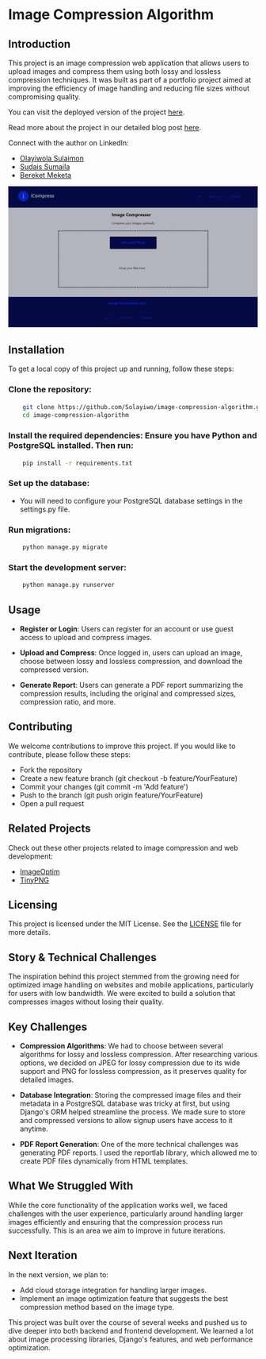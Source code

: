 # Image Compression Algorithm

## Introduction

This project is an image compression web application that allows users to upload images and compress them using both lossy and lossless compression techniques. It was built as part of a portfolio project aimed at improving the efficiency of image handling and reducing file sizes without compromising quality.

You can visit the deployed version of the project [here](https://your-deployed-site-link.com).


Read more about the project in our detailed blog post [here](https://www.linkedin.com/pulse/building-efficient-image-compression-application-olayiwola-sulaimon-ka2hf).

Connect with the author on LinkedIn:

- [Olayiwola Sulaimon](https://www.linkedin.com/in/olayiwola-sulaimon/)
- [Sudais Sumaila](https://www.linkedin.com/in/sumaila-sudais-ballah-38795b235/)
- [Bereket Meketa](https://www.linkedin.com/in/your-profile-link/)

<!-- Replace with a link to an actual screenshot of your app -->
![App Screenshot](./app.jpeg)

## Installation

To get a local copy of this project up and running, follow these steps:

### Clone the repository:
```bash
    git clone https://github.com/Solayiwo/image-compression-algorithm.git
    cd image-compression-algorithm
```

### Install the required dependencies: Ensure you have Python and PostgreSQL installed. Then run:
```bash
    pip install -r requirements.txt
```

### Set up the database: 
- You will need to configure your PostgreSQL database settings in the settings.py file.

### Run migrations:
```bash
    python manage.py migrate
```
### Start the development server:
```bash
    python manage.py runserver
```

## Usage

- **Register or Login**: Users can register for an account or use guest access to upload and compress images.

- **Upload and Compress**: Once logged in, users can upload an image, choose between lossy and lossless compression, and download the compressed version.

- **Generate Report**: Users can generate a PDF report summarizing the compression results, including the original and compressed sizes, compression ratio, and more.

## Contributing

We welcome contributions to improve this project. If you would like to contribute, please follow these steps:

- Fork the repository
- Create a new feature branch (git checkout -b feature/YourFeature)
- Commit your changes (git commit -m 'Add feature')
- Push to the branch (git push origin feature/YourFeature)
- Open a pull request

## Related Projects

Check out these other projects related to image compression and web development:

- [ImageOptim](https://imageoptim.com/)
- [TinyPNG](https://tinypng.com/)

## Licensing

This project is licensed under the MIT License. See the [LICENSE](LICENSE) file for more details.


## Story & Technical Challenges

The inspiration behind this project stemmed from the growing need for optimized image handling on websites and mobile applications, particularly for users with low bandwidth. We were excited to build a solution that compresses images without losing their quality.

## Key Challenges

- **Compression Algorithms**: We had to choose between several algorithms for lossy and lossless compression. After researching various options, we decided on JPEG for lossy compression due to its wide support and PNG for lossless compression, as it preserves quality for detailed images.

- **Database Integration**: Storing the compressed image files and their metadata in a PostgreSQL database was tricky at first, but using Django's ORM helped streamline the process. We made sure to store and compressed versions to allow signup users have access to it anytime.

- **PDF Report Generation**: One of the more technical challenges was generating PDF reports. I used the reportlab library, which allowed me to create PDF files dynamically from HTML templates.

## What We Struggled With

While the core functionality of the application works well, we faced challenges with the user experience, particularly around handling larger images efficiently and ensuring that the compression process run successfully. This is an area we aim to improve in future iterations.

## Next Iteration

In the next version, we plan to:

- Add cloud storage integration for handling larger images.
- Implement an image optimization feature that suggests the best compression method based on the image type.

This project was built over the course of several weeks and pushed us to dive deeper into both backend and frontend development. We learned a lot about image processing libraries, Django's features, and web performance optimization.

